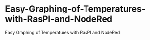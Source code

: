 # Easy-Graphing-of-Temperatures-with-RasPI-and-NodeRed
Easy Graphing of Temperatures with RasPI and NodeRed
